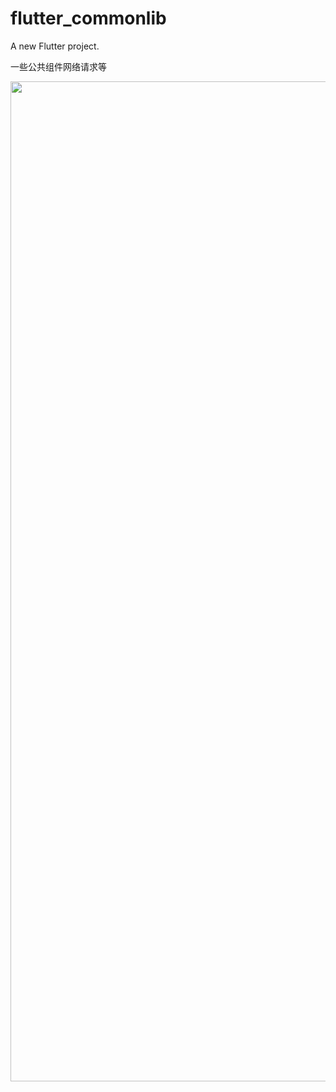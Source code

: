 # flutter_commonlib

A new Flutter project.

一些公共组件网络请求等

<img width="720" height="1600" src="https://github.com/xuehao0217/flutter_commonlib/screenshot/20250220-111122.gif"/>

